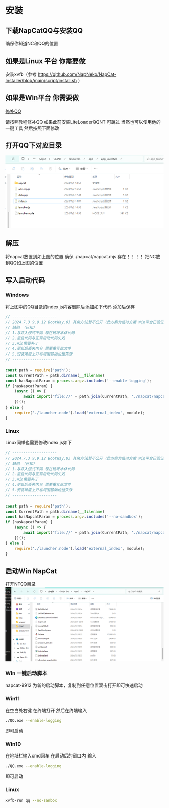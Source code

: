 # 安装

## 下载NapCatQQ与安装QQ
确保你知道NC和QQ的位置
## 如果是Linux 平台 你需要做
安装xvfb（参考 https://github.com/NapNeko/NapCat-Installer/blob/main/script/install.sh ）

## 如果是Win平台 你需要做
[修补QQ](https://liteloaderqqnt.github.io/guide/install.html#%E4%BF%AE%E8%A1%A5)

请按照教程修补QQ 如果此前安装LiteLoaderQQNT 可跳过 当然也可以使用他的一键工具 然后按照下面修改

## 打开QQ下对应目录
![way0301](../../asset/img/getting-started/install.way03.01.png)

## 解压
将napcat放置到如上图的位置 确保 ./napcat/napcat.mjs 存在！！！！
把NC放到QQ如上图的位置

## 写入启动代码
### Windows
将上图中的QQ目录的index.js内容删除后添加如下代码 添加后保存
```js
// --------------------
// 2024.7.3 9.9.12 BootWay.03 其余方法暂不公开（此方案为临时方案 Win平台已验证）
// 缺陷 （已知）
// 1.与非入侵式不同 现在破坏本体代码
// 2.重启代码与正常启动代码失效 
// 3.Win需要补丁
// 4.更新后丢失内容 需要重写此文件
// 5.安装难度上升与周围基础设施失效
// --------------------

const path = require('path');
const CurrentPath = path.dirname(__filename)
const hasNapcatParam = process.argv.includes('--enable-logging');
if (hasNapcatParam) {
    (async () => {
        await import("file://" + path.join(CurrentPath, './napcat/napcat.mjs'));
    })();
} else {
    require('./launcher.node').load('external_index', module);
}
```
### Linux
Linux同样也需要修改index.js如下
```js
// --------------------
// 2024.7.3 9.9.12 BootWay.03 其余方法暂不公开（此方案为临时方案 Win平台已验证）
// 缺陷 （已知）
// 1.与非入侵式不同 现在破坏本体代码
// 2.重启代码与正常启动代码失效 
// 3.Win需要补丁
// 4.更新后丢失内容 需要重写此文件
// 5.安装难度上升与周围基础设施失效
// --------------------

const path = require('path');
const CurrentPath = path.dirname(__filename)
const hasNapcatParam = process.argv.includes('--no-sandbox');
if (hasNapcatParam) {
    (async () => {
        await import("file://" + path.join(CurrentPath, './napcat/napcat.mjs'));
    })();
} else {
    require('./launcher.node').load('external_index', module);
}
```
## 启动Win NapCat
打开NTQQ目录
![way0302](../../asset/img/getting-started/install.way03.02.png)

### Win 一键启动脚本
<!-- [参考脚本](https://github.com/NapNeko/NapCatQQ/blob/main/script/NapCat.164.bat) -->

napcat-9912 为新的启动脚本，复制到任意位置双击打开即可快速启动

### Win11
在空白处右键 在终端打开 然后在终端输入
```bash
./QQ.exe --enable-logging
```
即可启动
### Win10
在地址栏输入cmd回车 在启动后的窗口内 输入
```bash
./QQ.exe --enable-logging
```
即可启动
### Linux
```bash
xvfb-run qq --no-sanbox
``` 
